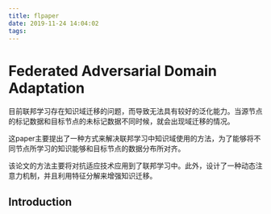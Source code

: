 ```yaml
---
title: flpaper
date: 2019-11-24 14:04:02
tags:
---
```


# Federated Adversarial Domain Adaptation

目前联邦学习存在知识域迁移的问题，而导致无法具有较好的泛化能力。当源节点的标记数据和目标节点的未标记数据不同时候，就会出现域迁移的情况。

这paper主要提出了一种方式来解决联邦学习中知识域使用的方法，为了能够将不同节点所学习的知识能够和目标节点的数据分布所对齐。

该论文的方法主要将对抗适应技术应用到了联邦学习中。此外，设计了一种动态注意力机制，并且利用特征分解来增强知识迁移。


## Introduction

